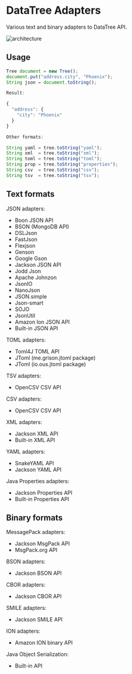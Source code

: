 # DataTree Adapters
Various text and binary adapters to DataTree API.

 ![architecture](https://github.com/berkesa/datatree/blob/master/architecture.png)

## Usage

```javascript
Tree document = new Tree();
document.put("address.city", "Phoenix");
String json = document.toString();

Result:

{
  "address": {
    "city": "Phoenix"
  }
}

Other formats:

String yaml = tree.toString("yaml");
String xml  = tree.toString("xml");
String toml = tree.toString("toml");
String prop = tree.toString("properties");
String csv  = tree.toString("csv");
String tsv  = tree.toString("tsv");
```

## Text formats
JSON adapters:

- Boon JSON API
- BSON (MongoDB API)
- DSLJson
- FastJson
- Flexjson
- Genson
- Google Gson
- Jackson JSON API
- Jodd Json
- Apache Johnzon
- JsonIO
- NanoJson
- JSON.simple
- Json-smart
- SOJO
- JsonUtil
- Amazon Ion JSON API
- Built-in JSON API

TOML adapters:

- Toml4J TOML API
- JToml (me.grison.jtoml package)
- JToml (io.ous.jtoml package)

TSV adapters:

- OpenCSV CSV API

CSV adapters:

- OpenCSV CSV API

XML adapters:

- Jackson XML API
- Built-in XML API

YAML adapters:

- SnakeYAML API
- Jackson YAML API

Java Properties adapters:

- Jackson Properties API 
- Built-in Properties API

## Binary formats
MessagePack adapters:

- Jackson MsgPack API
- MsgPack.org API

BSON adapters:

- Jackson BSON API

CBOR adapters:

- Jackson CBOR API

SMILE adapters:

- Jackson SMILE API

ION adapters:

- Amazon ION binary API

Java Object Serialization:

- Built-in API
